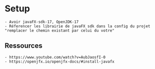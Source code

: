 # Setup 
    - Avoir javaFX-sdk-17, OpenJDK-17
    - Réferencer les librairie de javaFX sdk dans la config du projet "remplacer le chemin existant par celui du votre"

## Ressources
    - https://www.youtube.com/watch?v=AubJaosfI-0
    - https://openjfx.io/openjfx-docs/#install-javafx